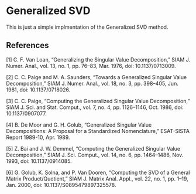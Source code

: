 # Generalized SVD

This is just a simple implmentation of the Generalized SVD method.

## References
[1] C. F. Van Loan, “Generalizing the Singular Value Decomposition,” SIAM J.
Numer. Anal., vol. 13, no. 1, pp. 76–83, Mar. 1976, doi: 10.1137/0713009.

[2] C. C. Paige and M. A. Saunders, “Towards a Generalized Singular Value
Decomposition,” SIAM J. Numer. Anal., vol. 18, no. 3, pp. 398–405, Jun. 1981,
doi: 10.1137/0718026.

[3] C. C. Paige, “Computing the Generalized Singular Value Decomposition,” SIAM
J. Sci. and Stat. Comput., vol. 7, no. 4, pp. 1126–1146, Oct. 1986, doi:
10.1137/0907077.

[4] B. De Moor and G. H. Golub, “Generalized Singular Value Decompositions: A
Proposal for a Standardized Nomenclature,” ESAT-SISTA Report 1989-10, Apr.
1989.

[5] Z. Bai and J. W. Demmel, “Computing the Generalized Singular Value
Decomposition,” SIAM J. Sci. Comput., vol. 14, no. 6, pp. 1464–1486, Nov. 1993,
doi: 10.1137/0914085.

[6] G. Golub, K. Solna, and P. Van Dooren, “Computing the SVD of a General
Matrix Product/Quotient,” SIAM J. Matrix Anal. Appl., vol. 22, no. 1, pp. 1–19,
Jan. 2000, doi: 10.1137/S0895479897325578.



